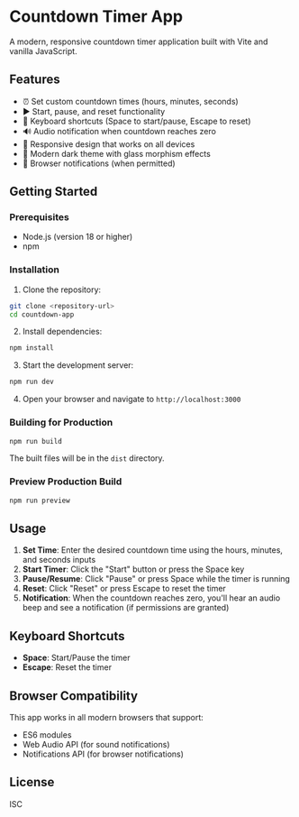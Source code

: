 # Countdown Timer App

A modern, responsive countdown timer application built with Vite and vanilla JavaScript.

## Features

- ⏰ Set custom countdown times (hours, minutes, seconds)
- ▶️ Start, pause, and reset functionality
- 🎹 Keyboard shortcuts (Space to start/pause, Escape to reset)
- 🔊 Audio notification when countdown reaches zero
- 📱 Responsive design that works on all devices
- 🌙 Modern dark theme with glass morphism effects
- 📳 Browser notifications (when permitted)

## Getting Started

### Prerequisites

- Node.js (version 18 or higher)
- npm

### Installation

1. Clone the repository:
```bash
git clone <repository-url>
cd countdown-app
```

2. Install dependencies:
```bash
npm install
```

3. Start the development server:
```bash
npm run dev
```

4. Open your browser and navigate to `http://localhost:3000`

### Building for Production

```bash
npm run build
```

The built files will be in the `dist` directory.

### Preview Production Build

```bash
npm run preview
```

## Usage

1. **Set Time**: Enter the desired countdown time using the hours, minutes, and seconds inputs
2. **Start Timer**: Click the "Start" button or press the Space key
3. **Pause/Resume**: Click "Pause" or press Space while the timer is running
4. **Reset**: Click "Reset" or press Escape to reset the timer
5. **Notification**: When the countdown reaches zero, you'll hear an audio beep and see a notification (if permissions are granted)

## Keyboard Shortcuts

- **Space**: Start/Pause the timer
- **Escape**: Reset the timer

## Browser Compatibility

This app works in all modern browsers that support:
- ES6 modules
- Web Audio API (for sound notifications)
- Notifications API (for browser notifications)

## License

ISC